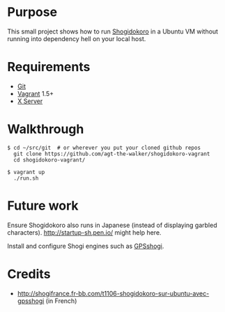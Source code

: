 # Purpose

This small project shows how to run
[Shogidokoro](http://www.geocities.jp/shogidokoro/) in a Ubuntu VM without
running into dependency hell on your local host.

# Requirements

* [Git](http://git-scm.com/)
* [Vagrant](https://www.vagrantup.com/) 1.5+
* [X Server](http://www.freedesktop.org/wiki/Software/Xserver/)

# Walkthrough

    $ cd ~/src/git  # or wherever you put your cloned github repos
      git clone https://github.com/agt-the-walker/shogidokoro-vagrant
      cd shogidokoro-vagrant/

    $ vagrant up
      ./run.sh

# Future work

Ensure Shogidokoro also runs in Japanese (instead of displaying garbled 
characters). http://startup-sh.pen.io/ might help here.

Install and configure Shogi engines such as
[GPSshogi](http://gps.tanaka.ecc.u-tokyo.ac.jp/gpsshogi/).

# Credits

* http://shogifrance.fr-bb.com/t1106-shogidokoro-sur-ubuntu-avec-gpsshogi (in
  French)
